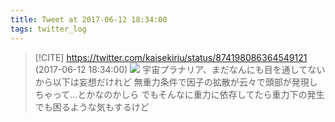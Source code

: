 ```yaml
---
title: Tweet at 2017-06-12 18:34:00
tags: twitter_log
---
```


> [!CITE] https://twitter.com/kaisekiriu/status/874198086364549121 (2017-06-12 18:34:00)
> ![](https://twitter.com/kaisekiriu/status/874198086364549121)
> 宇宙プラナリア、まだなんにも目を通してないから以下は妄想だけれど
> 無重力条件で因子の拡散が云々で頭部が発現しちゃって…とかなのかしら
> でもそんなに重力に依存してたら重力下の発生でも困るような気もするけど
